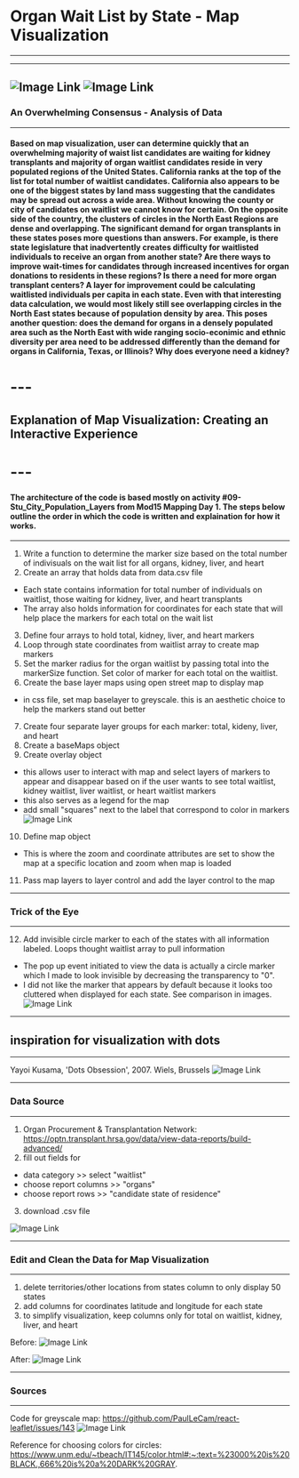 # Organ Wait List by State - Map Visualization
---
---
![Image Link](https://github.com/mwsierzega/Project3/blob/marcela/2_Images/map-final-full-view.png)
![Image Link](https://github.com/mwsierzega/Project3/blob/marcela/2_Images/map-final-closeup.png)
---
### An Overwhelming Consensus - Analysis of Data
---
#### Based on map visualization, user can determine quickly that an overwhelming majority of waist list candidates are waiting for kidney transplants and majority of organ waitlist candidates reside in very populated regions of the United States. California ranks at the top of the list for total number of waitlist candidates. California also appears to be one of the biggest states by land mass suggesting that the candidates may be spread out across a wide area. Without knowing the county or city of candidates on waitlist we cannot know for certain. On the opposite side of the country, the clusters of circles in the North East Regions are dense and overlapping. The significant demand for organ transplants in these states poses more questions than answers. For example, is there state legislature that inadvertently creates difficulty for waitlisted individuals to receive an organ from another state? Are there ways to improve wait-times for candidates through increased incentives for organ donations to residents in these regions? Is there a need for more organ transplant centers? A layer for improvement could be calculating waitlisted individuals per capita in each state. Even with that interesting data calculation, we would most likely still see overlapping circles in the North East states because of population density by area. This poses another question: does the demand for organs in a densely populated area such as the North East with wide ranging socio-econimic and ethnic diversity per area need to be addressed differently than the demand for organs in California, Texas, or Illinois? Why does everyone need a kidney? 
# ---
## Explanation of Map Visualization: Creating an Interactive Experience
# ---
#### The architecture of the code is based mostly on activity #09-Stu_City_Population_Layers from Mod15 Mapping Day 1. The steps below outline the order in which the code is written and explaination for how it works.
---
1. Write a function to determine the marker size based on the total number of indivisuals on the wait list for all organs, kidney, liver, and heart
2. Create an array that holds data from data.csv file
- Each state contains information for total number of individuals on waitlist, those waiting for kidney, liver, and heart transplants
- The array also holds information for coordinates for each state that will help place the markers for each total on the wait list
3. Define four arrays to hold total, kidney, liver, and heart markers
4. Loop through state coordinates from waitlist array to create map markers 
5. Set the marker radius for the organ waitlist by passing total into the markerSize function. Set color of marker for each total on the waitlist.
6. Create the base layer maps using open street map to display map
- in css file, set map baselayer to greyscale. this is an aesthetic choice to help the markers stand out better
7. Create four separate layer groups for each marker: total, kideny, liver, and heart
8. Create a baseMaps object
9. Create overlay object
- this allows user to interact with map and select layers of markers to appear and disappear based on if the user wants to see total waitlist, kidney waitlist, liver waitlist, or heart waitlist markers
- this also serves as a legend for the map
- add small "squares" next to the label that correspond to color in markers
![Image Link](https://github.com/mwsierzega/Project3/blob/marcela/2_Images/gif-final-layers-view.gif)
10. Define map object
- This is where the zoom and coordinate attributes are set to show the map at a specific location and zoom when map is loaded
11. Pass map layers to layer control and add the layer control to the map
---
### Trick of the Eye
---
12. Add invisible circle marker to each of the states with all information labeled. Loops thought waitlist array to pull information
- The pop up event initiated to view the data is actually a circle marker which I made to look invisible by decreasing the transparency to "0". 
- I did not like the marker that appears by default because it looks too cluttered when displayed for each state. See comparison in images. 
![Image Link](https://github.com/mwsierzega/Project3/blob/marcela/2_Images/marker-compare.png)
---
## inspiration for visualization with dots
---
Yayoi Kusama, 'Dots Obsession', 2007. Wiels, Brussels
![Image Link](https://github.com/mwsierzega/Project3/blob/marcela/2_Images/dots-obsession-yakoi-kusama.png)

---
### Data Source
---
1. Organ Procurement & Transplantation Network:
https://optn.transplant.hrsa.gov/data/view-data-reports/build-advanced/
2. fill out fields for 
- data category >> select "waitlist" 
- choose report columns >> "organs"
- choose report rows >> "candidate state of residence"
3. download .csv file

![Image Link](https://github.com/mwsierzega/Project3/blob/marcela/2_Images/1data-source.png)

---
### Edit and Clean the Data for Map Visualization
---
1. delete territories/other locations from states column to only display 50 states
2. add columns for coordinates latitude and longitude for each state
3. to simplify visualization, keep columns only for total on waitlist, kidney, liver, and heart

Before: 
![Image Link](https://github.com/mwsierzega/Project3/blob/marcela/2_Images/2data-before.png)

After: 
![Image Link](https://github.com/mwsierzega/Project3/blob/marcela/2_Images/2data-after.png)

---
### Sources
---
Code for greyscale map:
https://github.com/PaulLeCam/react-leaflet/issues/143
![Image Link](https://github.com/mwsierzega/leaflet-challenge/blob/main/leaflet-greyscale.png)

Reference for choosing colors for circles:
https://www.unm.edu/~tbeach/IT145/color.html#:~:text=%23000%20is%20BLACK.,666%20is%20a%20DARK%20GRAY.
